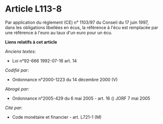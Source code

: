 # Article L113-8

Par application du règlement (CE) n° 1103/97 du Conseil du 17 juin 1997, dans les obligations libellées en écus, la référence
à l'écu est remplacée par une référence à l'euro au taux d'un euro pour un écu.

**Liens relatifs à cet article**

_Anciens textes_:

  - Loi n°92-666 1992-07-16 art. 14

_Codifié par_:

  - Ordonnance n°2000-1223 du 14 décembre 2000 (V)

_Abrogé par_:

  - Ordonnance n°2005-429 du 6 mai 2005 - art. 16 () JORF 7 mai 2005

_Cité par_:

  - Code monétaire et financier - art. L721-1 (M)

